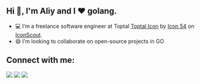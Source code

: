 ## Hi 👋, I'm Aliy and I ❤ golang.

- 💻 I’m a freelance software engineer at Toptal <a href="https://iconscout.com/icons/toptal" target="_blank">Toptal Icon</a> by <a href="https://iconscout.com/contributors/icon-54">Icon 54</a> on <a href="https://iconscout.com">IconScout</a>. 
- 😄 I’m looking to collaborate on open-source projects in GO

## Connect with me:

<p align = "center">

[<img src="https://img.shields.io/badge/linkedin-%2312100E.svg?&style=for-the-badge&logo=linkedin&logoColor=white&color=black" />](https://www.linkedin.com/in/aliy-kh/)      [<img src="https://img.shields.io/badge/GMAIL-%2312100E.svg?&style=for-the-badge&logo=gmail&logoColor=white&color=black" />](mailto:aliykhoshimov@gmail.com)  [<img src="https://img.shields.io/badge/LEETCODE-%2312100E.svg?&style=for-the-badge&logo=leetcode&logoColor=white&color=black" />](https://leetcode.com/AIiy/)  

</p>


<!--
**aliykh/aliykh** is a ✨ _special_ ✨ repository because its `README.md` (this file) appears on your GitHub profile.

Here are some ideas to get you started:

- 🔭 I’m currently working on ...
- 🌱 I’m currently learning ...
- 👯 I’m looking to collaborate on ...
- 🤔 I’m looking for help with ...
- 💬 Ask me about ...
- 📫 How to reach me: ...
- 😄 Pronouns: ...
- ⚡ Fun fact: ...
-->

